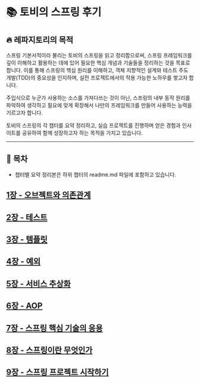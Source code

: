 # 📚 토비의 스프링 후기

## 🔥 레파지토리의 목적

스프링 기본서적이라 불리는 토비의 스프링을 읽고 정리함으로써, 스프링 프레임워크를 깊이 이해하고 활용하는 데에 있어 필요한 핵심 개념과 기술들을 정리하는 것을 목표로 합니다.
이를 통해 스프링의 핵심 원리를 이해하고, 객체 지향적인 설계와 테스트 주도 개발(TDD)의 중요성을 인지하며, 실전 프로젝트에서의 적용 가능한 노하우를 쌓고자 합니다.

주입식으로 누군가 사용하는 소스를 가져다쓰는 것이 아닌, 스프링의 내부 동작 원리를 파악하여 생각하고 필요에 맞게 확장해서 나만의 프레임워크를 만들어 사용하는 능력을 기르고자 합니다.

토비의 스프링의 각 챕터를 요약 정리하고, 실습 프로젝트를 진행하며 얻은 경험과 인사이트를 공유하여 함께 성장하고자 하는 목적을 가지고 있습니다.

---

## 🔨 목차
- 챕터별 요약 정리본은 하위 챕터의 readme.md 파일에 포함하고 있습니다.

## [1장 - 오브젝트와 의존관계](https://github.com/jjunhyeon/toby-spring/blob/master/chapter1/readme.md)

## [2장 - 테스트](https://github.com/jjunhyeon/toby-spring/blob/master/chapter2/readme.md)

## [3장 - 템플릿](https://github.com/jjunhyeon/toby-spring/blob/master/chapter3/readme.md)

## [4장 - 예외](https://github.com/jjunhyeon/toby-spring/blob/master/chapter4/readme.md)

## [5장 - 서비스 추상화](https://github.com/jjunhyeon/toby-spring/blob/master/chapter5/readme.md)

## [6장 - AOP](https://github.com/jjunhyeon/toby-spring/blob/master/chapter6/readme.md)

## [7장 - 스프링 핵심 기술의 응용](https://github.com/jjunhyeon/toby-spring/blob/master/chapter7/readme.md)

## [8장 - 스프링이란 무엇인가](https://github.com/jjunhyeon/toby-spring/blob/master/chapter8/readme.md)

## [9장 - 스프링 프로젝트 시작하기](https://github.com/jjunhyeon/toby-spring/blob/master/chapter9/readme.md)
